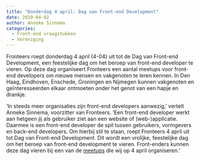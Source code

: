```yaml
---
title: "Donderdag 4 april: Dag van Front-end Development"
date: 2019-04-02
author: Anneke Sinnema
categories: 
  - Front-end vraagstukken
  - Vereniging
---
```

Fronteers roept donderdag 4 april (4-04) uit tot de Dag van Front-end Development, een feestelijke dag om het beroep van front-end developer te vieren. Op deze dag organiseert Fronteers een aantal meetups voor front-end developers om nieuwe mensen en vakgenoten te leren kennen. In Den Haag, Eindhoven, Enschede, Groningen en Nijmegen kunnen vakgenoten en geīnteresseerden elkaar ontmoeten onder het genot van een hapje en drankje.

‘In steeds meer organisaties zijn front-end developers aanwezig,’ vertelt Anneke Sinnema, voorzitter van Fronteers. ‘Een front-end developer werkt aan hetgeen jij als gebruiker ziet aan een website of (web-)applicatie. Daarmee is een front-end developer de spil tussen gebruikers, vormgevers en back-end developers. Om hierbij stil te staan, roept Fronteers 4 april uit tot Dag van Front-end Development. Dit wordt een vrolijke, feestelijke dag om het beroep van front-end development te vieren. Front-enders kunnen deze dag vieren bij een van de [meetups](https://fronteers.nl/blog/2019/03/fronteers-organiseert-vijf-casual-meetups) die wij op 4 april organiseren.’
